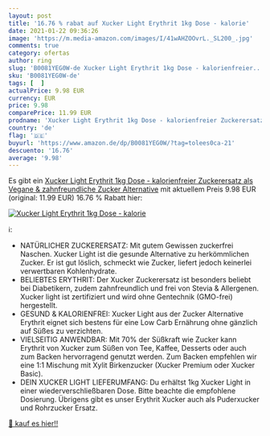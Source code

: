 ```yaml
---
layout: post
title: '16.76 % rabat auf Xucker Light Erythrit 1kg Dose - kalorie'
date: 2021-01-22 09:36:26
image: 'https://m.media-amazon.com/images/I/41wAHZOOvrL._SL200_.jpg'
comments: true
category: ofertas
author: ring
slug: 'B0081YEG0W-de Xucker Light Erythrit 1kg Dose - kalorienfreier...'
sku: 'B0081YEG0W-de'
tags: [  ]
actualPrice: 9.98 EUR
currency: EUR
price: 9.98
comparePrice: 11.99 EUR
prodname: 'Xucker Light Erythrit 1kg Dose - kalorienfreier Zuckerersatz als Vegane & zahnfreundliche Zucker Alternative'
country: 'de'
flag: '🇩🇪'
buyurl: 'https://www.amazon.de/dp/B0081YEG0W/?tag=tolees0ca-21'
descuento: '16.76'
average: '9.98'
---
```


Es gibt ein [Xucker Light Erythrit 1kg Dose - kalorienfreier Zuckerersatz als Vegane & zahnfreundliche Zucker Alternative](https://www.amazon.de/dp/B0081YEG0W/?tag=tolees0ca-21) mit aktuellem Preis 9.98 EUR (original: 11.99 EUR) 16.76 % Rabatt hier:

[![Xucker Light Erythrit 1kg Dose - kalorie](https://m.media-amazon.com/images/I/41wAHZOOvrL._SL200_.jpg)](https://www.amazon.de/dp/B0081YEG0W/?tag=tolees0ca-21)

ℹ️:

- NATÜRLICHER ZUCKERERSATZ: Mit gutem Gewissen zuckerfrei Naschen. Xucker Light ist die gesunde Alternative zu herkömmlichen Zucker. Er ist gut löslich, schmeckt wie Zucker, liefert jedoch keinerlei verwertbaren Kohlenhydrate.
- BELIEBTES ERYTHRIT: Der Xucker Zuckerersatz ist besonders beliebt bei Diabetikern, zudem zahnfreundlich und frei von Stevia & Allergenen. Xucker light ist zertifiziert und wird ohne Gentechnik (GMO-frei) hergestellt.
- GESUND & KALORIENFREI: Xucker Light aus der Zucker Alternative Erythrit eignet sich bestens für eine Low Carb Ernährung ohne gänzlich auf Süßes zu verzichten.
- VIELSEITIG ANWENDBAR: Mit 70% der Süßkraft wie Zucker kann Erythrit von Xucker zum Süßen von Tee, Kaffee, Desserts oder auch zum Backen hervorragend genutzt werden. Zum Backen empfehlen wir eine 1:1 Mischung mit Xylit Birkenzucker (Xucker Premium oder Xucker Basic).
- DEIN XUCKER LIGHT LIEFERUMFANG: Du erhältst 1kg Xucker Light in einer wiederverschließbaren Dose. Bitte beachte die empfohlene Dosierung. Übrigens gibt es unser Erythrit Xucker auch als Puderxucker und Rohrzucker Ersatz.

[🛒 kauf es hier!!](https://www.amazon.de/dp/B0081YEG0W/?tag=tolees0ca-21)
